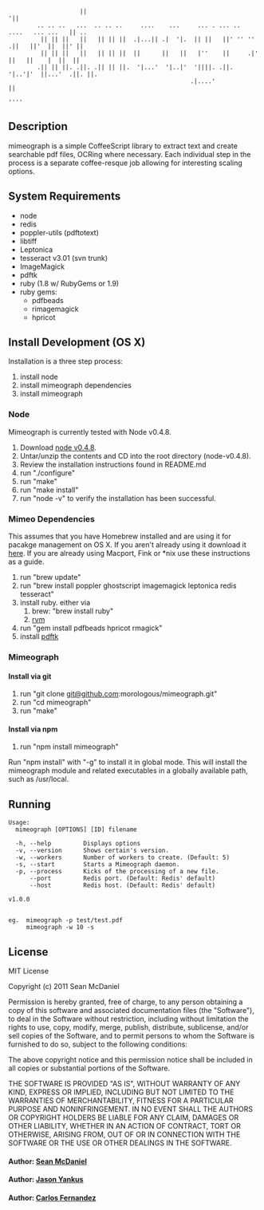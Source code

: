 			            ||                                                              '||
			.. .. ..   ...  .. .. ..     ....    ...     ... . ... ..   ....   ... ...   || ..
			 || || ||   ||   || || ||  .|...|| .|  '|.  || ||   ||' '' '' .||   ||'  ||  ||' ||
			 || || ||   ||   || || ||  ||      ||   ||   |''    ||     .|' ||   ||    |  ||  ||
			.|| || ||. .||. .|| || ||.  '|...'  '|..|'  '||||. .||.    '|..'|'  ||...'  .||. ||.
			                                           .|....'                  ||
			                                                                   ''''
## Description
mimeograph is a simple CoffeeScript library to extract text and create searchable
pdf files, OCRing where necessary.  Each individual step in the process is a
separate coffee-resque job allowing for interesting scaling options.

## System Requirements
- node
- redis
- poppler-utils (pdftotext)
- libtiff
- Leptonica
- tesseract v3.01 (svn trunk)
- ImageMagick
- pdftk
- ruby (1.8 w/ RubyGems or 1.9)
- ruby gems:
	- pdfbeads
	- rimagemagick
	- hpricot

## Install Development (OS X)
Installation is a three step process:

1. install node
1. install mimeograph dependencies
1. install mimeograph

### Node
Mimeograph is currently tested with Node v0.4.8.

1. Download [node v0.4.8](http://nodejs.org/dist/node-v0.4.8.tar.gz).
1. Untar/unzip the contents and CD into the root directory (node-v0.4.8).
1. Review the installation instructions found in README.md
1. run "./configure"
1. run "make"
1. run "make install"
1. run "node -v" to verify the installation has been successful.

### Mimeo Dependencies
This assumes that you have Homebrew installed and are using it for pacakge management on OS X.  If you aren't already using it download it [here](http://mxcl.github.com/homebrew/).  If you are already using Macport, Fink or *nix use these instructions as a guide.

1. run "brew update"
1. run "brew install poppler ghostscript imagemagick leptonica redis tesseract"
1. install ruby.  either via
	1. brew: "brew install ruby"
	1. [rvm](http://beginrescueend.com/)
1. run "gem install pdfbeads hpricot rmagick"
1. install [pdftk](http://www.pdflabs.com/docs/install-pdftk/)

### Mimeograph

#### Install via git
1. run "git clone git@github.com:morologous/mimeograph.git"
1. run "cd mimeograph"
1. run "make"

#### Install via npm
1. run "npm install mimeograph"

Run "npm install" with "-g" to install it in global mode.  This will install the
mimeograph module and related executables in a globally available path, such as
/usr/local.

## Running

	Usage:
	  mimeograph [OPTIONS] [ID] filename

	  -h, --help         Displays options
	  -v, --version      Shows certain's version.
	  -w, --workers      Number of workers to create. (Default: 5)
	  -s, --start        Starts a Mimeograph daemon.
	  -p, --process      Kicks of the processing of a new file.
	      --port         Redis port. (Default: Redis' default)
	      --host         Redis host. (Default: Redis' default)

	v1.0.0


	eg.  mimeograph -p test/test.pdf
	     mimeograph -w 10 -s

## License

MIT License

Copyright (c) 2011 Sean McDaniel

Permission is hereby granted, free of charge, to any person obtaining a copy
of this software and associated documentation files (the "Software"), to deal
in the Software without restriction, including without limitation the rights
to use, copy, modify, merge, publish, distribute, sublicense, and/or sell
copies of the Software, and to permit persons to whom the Software is
furnished to do so, subject to the following conditions:

The above copyright notice and this permission notice shall be included in
all copies or substantial portions of the Software.

THE SOFTWARE IS PROVIDED "AS IS", WITHOUT WARRANTY OF ANY KIND, EXPRESS OR
IMPLIED, INCLUDING BUT NOT LIMITED TO THE WARRANTIES OF MERCHANTABILITY,
FITNESS FOR A PARTICULAR PURPOSE AND NONINFRINGEMENT. IN NO EVENT SHALL THE
AUTHORS OR COPYRIGHT HOLDERS BE LIABLE FOR ANY CLAIM, DAMAGES OR OTHER
LIABILITY, WHETHER IN AN ACTION OF CONTRACT, TORT OR OTHERWISE, ARISING FROM,
OUT OF OR IN CONNECTION WITH THE SOFTWARE OR THE USE OR OTHER DEALINGS IN
THE SOFTWARE.

#### Author: [Sean McDaniel]()
#### Author: [Jason Yankus]()
#### Author: [Carlos Fernandez]()

